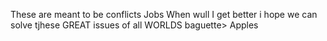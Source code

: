 These
are meant
to 
be
conflicts
Jobs
When
wull I
get
better
i hope
we 
can
solve
tjhese
GREAT
issues of all
WORLDS
baguette> Apples
